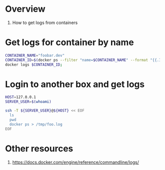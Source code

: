 # Overview
1. How to get logs from containers


# Get logs for container by name
```bash
CONTAINER_NAME="foobar.dev"
CONTAINER_ID=$(docker ps --filter "name=$CONTAINER_NAME" --format "{{.ID}}")
docker logs $CONTAINER_ID;
```


# Login to another box and get logs
```bash
HOST=127.0.0.1
SERVER_USER=$(whoami)

ssh -T ${SERVER_USER}@${HOST} << EOF
  ls
  pwd
  docker ps > /tmp/foo.log
EOF
```


# Other resources
1. https://docs.docker.com/engine/reference/commandline/logs/
